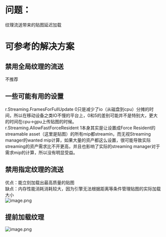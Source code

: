 <a name="yiYQQ"></a>
# 问题：
纹理流送带来的贴图延迟加载
<a name="pRE2S"></a>
# 可参考的解决方案
<a name="rPohm"></a>
## 禁用全局纹理的流送
不推荐
<a name="i0qZY"></a>
## 一些可能有用的设置
r.Streaming.FramesForFullUpdate 0只是减少了io（从磁盘到cpu）分摊的时间，所以在移动设备之类IO不慢的平台上，0和5的差别可能并不是特别大，更大的时间在cpu->gpu上传贴图的时候。<br />r.Streaming.AllowFastForceResident 1本身其实是让设置成Force Resident的streamable asset（这里是贴图）的所有mip都streamin，而无视Streaming manager的wanted mip计算，如果大量的资产都这么设置，很可能导致实际streaming的资产需求比不开更高，并且也影响了实际的streaming manager对于需求mip的计算，所以没有明显受益。
<a name="sVrP7"></a>
## 禁用指定纹理的流送
优点：能立刻加载出最高质量的贴图<br />缺点：内存性能消耗消耗较大，因为引擎无法根据距离等条件管理贴图的实际加载大小<br />![image.png](https://cdn.nlark.com/yuque/0/2024/png/26747865/1705635821621-e815d4d6-2159-4af4-9b96-6a514458209a.png#averageHue=%23514c46&clientId=ua473c496-2220-4&from=paste&height=962&id=u8ec9061a&originHeight=962&originWidth=1838&originalType=binary&ratio=1&rotation=0&showTitle=false&size=1031278&status=done&style=none&taskId=u69f473d4-d42a-416a-81df-15bf8d9f888&title=&width=1838)
<a name="sDDZV"></a>
## 提前加载纹理
![image.png](https://cdn.nlark.com/yuque/0/2024/png/26747865/1705635687082-1de770e1-abdc-44d8-b900-9ac30c8f416a.png#averageHue=%23fbfaf8&clientId=ud537e036-4e0b-4&from=paste&height=843&id=u35d8e9ba&originHeight=843&originWidth=1066&originalType=binary&ratio=1&rotation=0&showTitle=false&size=126254&status=done&style=none&taskId=uf84d9b2c-8175-4bfc-bbfd-0a4ad4cb5f2&title=&width=1066)
